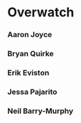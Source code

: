# Overwatch

### Aaron Joyce 
### Bryan Quirke
### Erik Eviston
### Jessa Pajarito
### Neil Barry-Murphy

